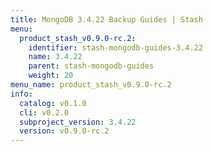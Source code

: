 ```yaml
---
title: MongoDB 3.4.22 Backup Guides | Stash
menu:
  product_stash_v0.9.0-rc.2:
    identifier: stash-mongodb-guides-3.4.22
    name: 3.4.22
    parent: stash-mongodb-guides
    weight: 20
menu_name: product_stash_v0.9.0-rc.2
info:
  catalog: v0.1.0
  cli: v0.2.0
  subproject_version: 3.4.22
  version: v0.9.0-rc.2
---
```


